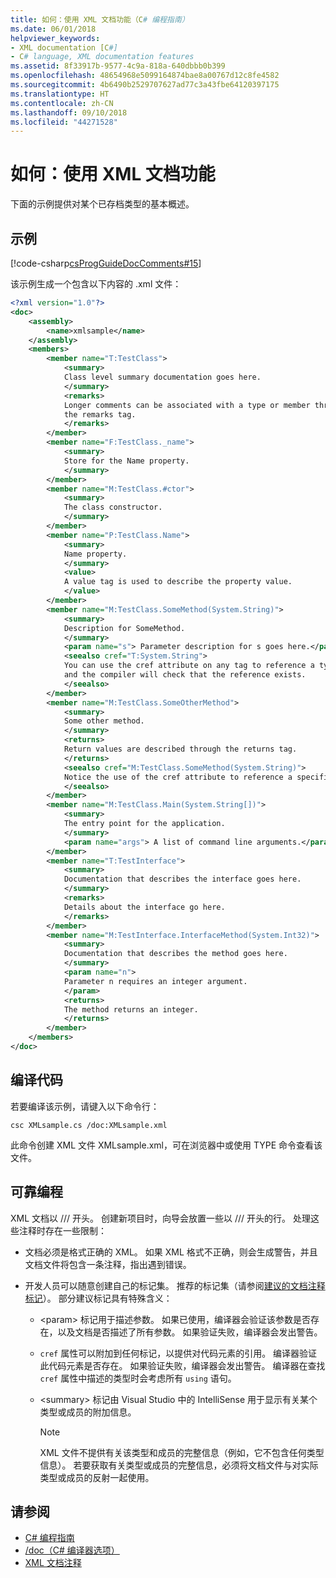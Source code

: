```yaml
---
title: 如何：使用 XML 文档功能（C# 编程指南）
ms.date: 06/01/2018
helpviewer_keywords:
- XML documentation [C#]
- C# language, XML documentation features
ms.assetid: 8f33917b-9577-4c9a-818a-640dbbb0b399
ms.openlocfilehash: 48654968e5099164874bae8a00767d12c8fe4582
ms.sourcegitcommit: 4b6490b2529707627ad77c3a43fbe64120397175
ms.translationtype: HT
ms.contentlocale: zh-CN
ms.lasthandoff: 09/10/2018
ms.locfileid: "44271528"
---
```

# <a name="how-to-use-the-xml-documentation-features"></a>如何：使用 XML 文档功能

下面的示例提供对某个已存档类型的基本概述。

## <a name="example"></a>示例

[!code-csharp[csProgGuideDocComments#15](~/samples/snippets/csharp/VS_Snippets_VBCSharp/csProgGuideDocComments/CS/DocComments.cs#15)]

该示例生成一个包含以下内容的 .xml 文件：

```xml
<?xml version="1.0"?>
<doc>
    <assembly>
        <name>xmlsample</name>
    </assembly>
    <members>
        <member name="T:TestClass">
            <summary>
            Class level summary documentation goes here.
            </summary>
            <remarks>
            Longer comments can be associated with a type or member through
            the remarks tag.
            </remarks>
        </member>
        <member name="F:TestClass._name">
            <summary>
            Store for the Name property.
            </summary>
        </member>
        <member name="M:TestClass.#ctor">
            <summary>
            The class constructor.
            </summary>
        </member>
        <member name="P:TestClass.Name">
            <summary>
            Name property.
            </summary>
            <value>
            A value tag is used to describe the property value.
            </value>
        </member>
        <member name="M:TestClass.SomeMethod(System.String)">
            <summary>
            Description for SomeMethod.
            </summary>
            <param name="s"> Parameter description for s goes here.</param>
            <seealso cref="T:System.String">
            You can use the cref attribute on any tag to reference a type or member 
            and the compiler will check that the reference exists.
            </seealso>
        </member>
        <member name="M:TestClass.SomeOtherMethod">
            <summary>
            Some other method.
            </summary>
            <returns>
            Return values are described through the returns tag.
            </returns>
            <seealso cref="M:TestClass.SomeMethod(System.String)">
            Notice the use of the cref attribute to reference a specific method.
            </seealso>
        </member>
        <member name="M:TestClass.Main(System.String[])">
            <summary>
            The entry point for the application.
            </summary>
            <param name="args"> A list of command line arguments.</param>
        </member>
        <member name="T:TestInterface">
            <summary>
            Documentation that describes the interface goes here.
            </summary>
            <remarks>
            Details about the interface go here.
            </remarks>
        </member>
        <member name="M:TestInterface.InterfaceMethod(System.Int32)">
            <summary>
            Documentation that describes the method goes here.
            </summary>
            <param name="n">
            Parameter n requires an integer argument.
            </param>
            <returns>
            The method returns an integer.
            </returns>
        </member>
    </members>
</doc>
```

## <a name="compiling-the-code"></a>编译代码

若要编译该示例，请键入以下命令行：

`csc XMLsample.cs /doc:XMLsample.xml`

此命令创建 XML 文件 XMLsample.xml，可在浏览器中或使用 TYPE 命令查看该文件。

## <a name="robust-programming"></a>可靠编程

XML 文档以 /// 开头。 创建新项目时，向导会放置一些以 /// 开头的行。 处理这些注释时存在一些限制：

- 文档必须是格式正确的 XML。 如果 XML 格式不正确，则会生成警告，并且文档文件将包含一条注释，指出遇到错误。

- 开发人员可以随意创建自己的标记集。 推荐的标记集（请参阅[建议的文档注释标记](recommended-tags-for-documentation-comments.md)）。 部分建议标记具有特殊含义：

  - \<param> 标记用于描述参数。 如果已使用，编译器会验证该参数是否存在，以及文档是否描述了所有参数。 如果验证失败，编译器会发出警告。

  - `cref` 属性可以附加到任何标记，以提供对代码元素的引用。 编译器验证此代码元素是否存在。 如果验证失败，编译器会发出警告。 编译器在查找 `cref` 属性中描述的类型时会考虑所有 `using` 语句。

  - \<summary> 标记由 Visual Studio 中的 IntelliSense 用于显示有关某个类型或成员的附加信息。

    > [!NOTE]
    > XML 文件不提供有关该类型和成员的完整信息（例如，它不包含任何类型信息）。 若要获取有关类型或成员的完整信息，必须将文档文件与对实际类型或成员的反射一起使用。

## <a name="see-also"></a>请参阅

- [C# 编程指南](../../../csharp/programming-guide/index.md)  
- [/doc（C# 编译器选项）](../../../csharp/language-reference/compiler-options/doc-compiler-option.md)  
- [XML 文档注释](../../../csharp/programming-guide/xmldoc/xml-documentation-comments.md)  
